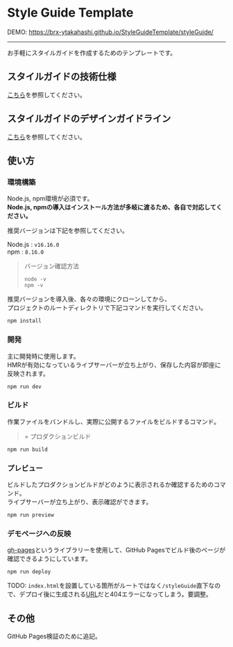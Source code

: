 # Style Guide Template

DEMO: <https://brx-ytakahashi.github.io/StyleGuideTemplate/styleGuide/>

----

お手軽にスタイルガイドを作成するためのテンプレートです。

## スタイルガイドの技術仕様

[こちら](https://github.com/BRX-YTakahashi/StyleGuideTemplate/blob/master/DOCS/technicalSpecifications.md)を参照してください。

## スタイルガイドのデザインガイドライン

[こちら](https://github.com/BRX-YTakahashi/StyleGuideTemplate/blob/master/DOCS/designGuideline.md)を参照してください。

## 使い方

### 環境構築

Node.js, npm環境が必須です。\
**Node.js, npmの導入はインストール方法が多岐に渡るため、各自で対応してください。**

推奨バージョンは下記を参照してください。

Node.js : `v16.16.0`\
npm     : `8.16.0`

> バージョン確認方法
>
> ```Terminal
> node -v
> npm -v
> ```

推奨バージョンを導入後、各々の環境にクローンしてから、\
プロジェクトのルートディレクトリで下記コマンドを実行してください。

```Terminal
npm install
```

### 開発

主に開発時に使用します。\
HMRが有効になっているライブサーバーが立ち上がり、保存した内容が即座に反映されます。

```Terminal
npm run dev
```

### ビルド

作業ファイルをバンドルし、実際に公開するファイルをビルドするコマンド。
> = プロダクションビルド

```Terminal
npm run build
```

### プレビュー

ビルドしたプロダクションビルドがどのように表示されるか確認するためのコマンド。\
ライブサーバーが立ち上がり、表示確認ができます。

```Terminal
npm run preview
```

### デモページへの反映

[gh-pages](https://github.com/tschaub/gh-pages)というライブラリーを使用して、GitHub Pagesでビルド後のページが確認できるようにしています。

```Terminal
npm run deploy
```

TODO: `index.html`を設置している箇所がルートではなく`/styleGuide`直下なので、デプロイ後に生成される[URL](https://brx-ytakahashi.github.io/StyleGuideTemplate/)だと404エラーになってしまう。要調整。

## その他

GitHub Pages検証のために追記。
